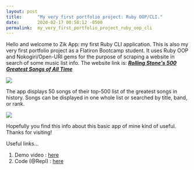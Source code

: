 ```yaml
---
layout: post
title:      "My very first portfolio project: Ruby OOP/CLI."
date:       2020-02-17 00:58:12 -0500
permalink:  my_very_first_portfolio_project_ruby_oop_cli
---
```



Hello and welcome to Zik App: my first Ruby CLI application. This is also my very first portfolio project as a Flatiron Bootcamp student. It uses Ruby OOP and Nokogiri/Open-URI gems for the purpose of scraping a website in search of some music list info. The website link is: [***Rolling Stone's 500 Greatest Songs of All Time***](https://www.rollingstone.com/music/music-lists/500-greatest-songs-of-all-time-151127/?list_page=10#list-item-50)

![](https://drive.google.com/uc?export=view&id=1TU-LKSFuClk-C8V-7AogbMu4t090gnWm)

The app displays 50 songs of their top-500 list of the greatest songs in history. Songs can be displayed in one whole list or searched by title, band, or rank.

![](https://drive.google.com/uc?export=view&id=1q425j6s_bBYuYEyAoVraPbQsXqDThl-C)

Hopefully you find this info about this basic app of mine kind of useful. Thanks for visiting!

Useful links...
1. Demo video : [here](https://www.youtube.com/watch?v=5zHgXbmLjqw)
2. Code (@Repl)  :  [here](https://repl.it/@AtlasGeek7/zikapp)

